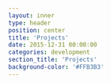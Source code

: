```yaml
---
layout: inner
type: header
position: center
title: 'Projects'
date: 2015-12-31 00:00:00
categories: development
section_title: 'Projects'
background-color: '#FFB3B3'
---
```

